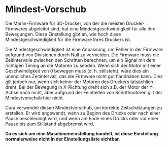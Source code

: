 Mindest-Vorschub
====
Die Marlin-Firmware für 3D-Drucker, von der die meisten Drucker-Firmwares abgeleitet sind, hat eine Mindestgeschwindigkeit für alle ihre Bewegungen. Diese Einstellung gibt an, wie hoch diese Mindestgeschwindigkeit für die Firmware Ihres Druckers ist.

Die Mindestgeschwindigkeit ist eine Anpassung, um Fehler in der Firmware aufgrund von Divisionen durch Null zu vermeiden. Die Firmware muss die Zeitintervalle zwischen den Schritten berechnen, um ein Signal mit dem richtigen Timing an die Motoren zu senden. Wenn sich der Motor mit einer Geschwindigkeit von 0 bewegen muss (d. h. stillsteht), wäre dies ein unendliches Zeitintervall, das die Firmware nicht gut handhaben kann. Dies gilt jedoch nur, wenn sich keiner der Motoren des Druckers tatsächlich dreht. Bei der Bewegung in X-Richtung dreht sich z.B. der Motor der Y-Achse noch nicht, aber aufgrund der Feinheiten von Schrittmotoren gilt der Mindestvorschub hier nicht.

Cura verwendet diesen Mindestvorschub, um korrekte Zeitschätzungen zu erstellen. Er wird angewandt, wenn zu Beginn des Drucks oder nach einer Pause beschleunigt wird, und wenn am Ende eines Drucks oder vor einer Pause bis zum Stillstand abgebremst wird.

**Da es sich um eine Maschineneinstellung handelt, ist diese Einstellung normalerweise nicht in der Einstellungsliste sichtbar.**